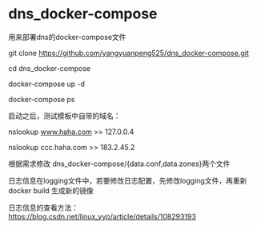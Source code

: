 # dns_docker-compose
用来部署dns的docker-compose文件
>
git clone https://github.com/yangyuanpeng525/dns_docker-compose.git
>
cd dns_docker-compose 
>
docker-compose up -d 
>
docker-compose ps
>
启动之后，测试模板中自带的域名：
>
nslookup www.haha.com   >>  127.0.0.4
>
nslookup ccc.haha.com   >>  183.2.45.2
>
根据需求修改 dns_docker-compose/{data.conf,data.zones}两个文件
>
日志信息在logging文件中，若要修改日志配置，先修改logging文件，再重新docker build 生成新的镜像
>
日志信息的查看方法：https://blog.csdn.net/linux_yyp/article/details/108293193
